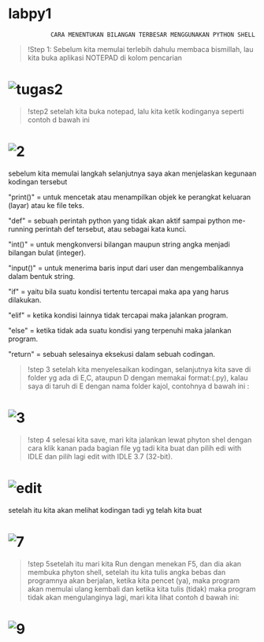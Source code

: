 # labpy1
                CARA MENENTUKAN BILANGAN TERBESAR MENGGUNAKAN PYTHON SHELL
>!Step 1:
Sebelum kita memulai terlebih dahulu membaca bismillah, lau kita buka aplikasi NOTEPAD di kolom pencarian
# ![tugas2](https://user-images.githubusercontent.com/46733453/52521033-9144b000-2ca3-11e9-97c0-fa60d0d70225.png)

>!step2
setelah kita buka notepad, lalu kita ketik kodinganya seperti contoh d bawah ini
# ![2](https://user-images.githubusercontent.com/46733453/52521165-94d93680-2ca5-11e9-94d5-11fe82168c74.png)
sebelum kita memulai langkah selanjutnya saya akan menjelaskan kegunaan kodingan tersebut


"print()" = untuk mencetak atau menampilkan objek ke perangkat keluaran (layar) atau ke file teks.

"def"     = sebuah perintah python yang tidak akan aktif sampai python me-running perintah def tersebut, atau sebagai kata kunci.

"int()"   = untuk mengkonversi bilangan maupun string angka menjadi bilangan bulat (integer).

"input()" = untuk menerima baris input dari user dan mengembalikannya dalam bentuk string.

"if"      = yaitu bila suatu kondisi tertentu tercapai maka apa yang harus dilakukan. 

"elif"    = ketika kondisi lainnya tidak tercapai maka jalankan program.

"else"    = ketika tidak ada suatu kondisi yang terpenuhi maka jalankan program.

"return"  = sebuah selesainya eksekusi dalam sebuah codingan.

>!step 3
setelah kita menyelesaikan kodingan, selanjutnya kita save di folder yg ada di E,C, ataupun D dengan memakai format:(.py), kalau saya di taruh di E dengan nama folder kajol, contohnya d bawah ini :
# ![3](https://user-images.githubusercontent.com/46733453/52521948-ae807b00-2cb1-11e9-9fd9-3703200bdc1d.png)

>!step 4 selesai kita save, mari kita jalankan lewat phyton shel dengan cara klik kanan pada bagian file yg tadi kita buat dan pilih edi with IDLE dan pilih lagi edit with IDLE 3.7 (32-bit).
# ![edit](https://user-images.githubusercontent.com/46733453/52522388-5c425880-2cb7-11e9-9fe0-e792d18afe8a.png)

setelah itu kita akan melihat kodingan tadi yg telah kita buat
# ![7](https://user-images.githubusercontent.com/46733453/52522432-f0142480-2cb7-11e9-895a-9d3d4c830b36.png)

>!step 5setelah itu mari kita Run dengan menekan F5, dan dia akan membuka phyton shell, setelah itu kita tulis angka bebas dan programnya akan berjalan, ketika kita pencet (ya), maka program akan memulai ulang kembali dan ketika kita tulis (tidak) maka program tidak akan mengulanginya lagi, mari kita lihat contoh d bawah ini:
# ![9](https://user-images.githubusercontent.com/46733453/52522480-7e88a600-2cb8-11e9-9102-c336c3fd67d6.png)

